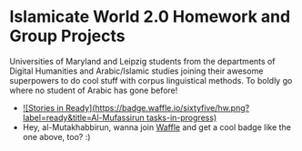 # Islamicate World 2.0 Homework and Group Projects

Universities of Maryland and Leipzig students from the departments of Digital Humanities and Arabic/Islamic studies joining their awesome superpowers to do cool stuff with corpus linguistical methods. To boldly go where no student of Arabic has gone before!

* [![Stories in Ready](https://badge.waffle.io/sixtyfive/hw.png?label=ready&title=Al-Mufassirun tasks-in-progress)](http://waffle.io/sixtyfive/hw)
* Hey, al-Mutakhabbirun, wanna join [Waffle](waffle.io) and get a cool badge like the one above, too? :)
